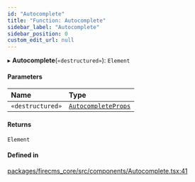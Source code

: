 ```yaml
---
id: "Autocomplete"
title: "Function: Autocomplete"
sidebar_label: "Autocomplete"
sidebar_position: 0
custom_edit_url: null
---
```


▸ **Autocomplete**(`«destructured»`): `Element`

#### Parameters

| Name | Type |
| :------ | :------ |
| `«destructured»` | [`AutocompleteProps`](../types/AutocompleteProps.md) |

#### Returns

`Element`

#### Defined in

[packages/firecms_core/src/components/Autocomplete.tsx:41](https://github.com/FireCMSco/firecms/blob/d45f3739/packages/firecms_core/src/components/Autocomplete.tsx#L41)
